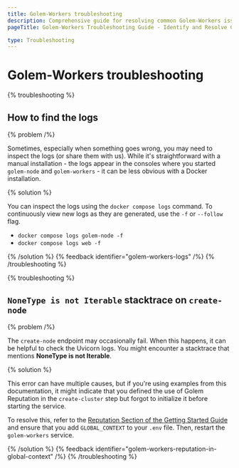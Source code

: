 ```yaml
---
title: Golem-Workers troubleshooting
description: Comprehensive guide for resolving common Golem-Workers issues, including log file analysis and problem-solving techniques.
pageTitle: Golem-Workers Troubleshooting Guide - Identify and Resolve Common Issues

type: Troubleshooting
---
```


# Golem-Workers troubleshooting

{% troubleshooting %}

## How to find the logs 

{% problem /%}

Sometimes, especially when something goes wrong, 
you may need to inspect the logs (or share them with us). 
While it's straightforward with a manual installation - the logs appear in the consoles 
where you started `golem-node` and `golem-workers` - it can be less obvious with a Docker installation.

{% solution %}


You can inspect the logs using the `docker compose logs` command. 
To continuously view new logs as they are generated, use the `-f` or `--follow` flag.
- `docker compose logs golem-node -f`
- `docker compose logs web -f`


{% /solution %}
{% feedback identifier="golem-workers-logs" /%}
{% /troubleshooting %}

{% troubleshooting %}

## `NoneType is not Iterable` stacktrace on `create-node`

{% problem /%}

The `create-node` endpoint may occasionally fail. When this happens, it can be helpful to check the Uvicorn logs. 
You might encounter a stacktrace that mentions **NoneType is not Iterable**.

{% solution %}

This error can have multiple causes, but if you're using examples from this documentation, 
it might indicate that you defined the use of Golem Reputation in the `create-cluster` step 
but forgot to initialize it before starting the service.

To resolve this, refer to the 
[Reputation Section of the Getting Started Guide](/docs/creators/golem-workers/getting-started#5-use-golem-reputation-optional) 
and ensure that you add `GLOBAL_CONTEXT` to your `.env` file. Then, restart the `golem-workers` service.



{% /solution %}
{% feedback identifier="golem-workers-reputation-in-global-context" /%}
{% /troubleshooting %}

<!--
{% troubleshooting %}

## Topic


{% problem /%}

Description

{% solution %}

Solution

{% /solution %}
{% feedback identifier="ray-unique-tip-reference-for-feedback-gathering" /%}
{% /troubleshooting %}
-->

